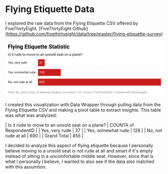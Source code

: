 # Flying Etiquette Data

I explored the raw data from the Flying Etiquette CSV offered by FiveThirtyEight. [FiveThirtyEight Github] (https://github.com/fivethirtyeight/data/tree/master/flying-etiquette-survey)

![Data Visualization I created!](AU0DS-flying-etiquette-statistic.png)

I created this visualization with Data Wrapper through pulling data from the Flying Etiquette CSV and making a pivot table to extract insights. This table was what was analyized:

| Is it rude to move to an unsold seat on a plane? | COUNTA of RespondentID |
| Yes, very rude | 37 |
| Yes, somewhat rude | 128 |
| No, not rude at all | 690 |
| Grand Total | 855 |

I decided to analyze this aspect of flying etiquette because I personally believe moving to a unsold seat is not rude at all and smart if it's empty instead of sitting in a uncomfortable middle seat. However, since that is what I personally I believe, I wanted to also see if the data also matched with this assumtion. 
